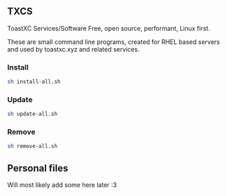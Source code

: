 ## TXCS
ToastXC Services/Software
Free, open source, performant, Linux first.

These are small command line programs, created for RHEL based servers and used by toastxc.xyz and related services.
### Install
```bash
sh install-all.sh
```
### Update
```bash
sh update-all.sh
```
### Remove
```bash
sh remove-all.sh
```

## Personal files
Will most likely add some here later :3
